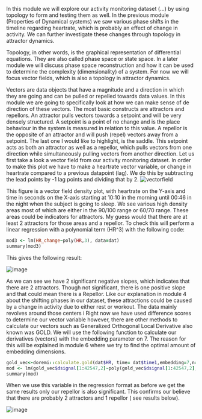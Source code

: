 In this module we will explore our activity monitoring dataset (…) by using topology to form and testing them as well. 
In the previous module (Properties of Dynamical systems) we saw various phase shifts in the timeline regarding heartrate, which is probably an effect of change in activity. 
We can further investigate these changes through topology in attractor dynamics.

Topology, in other words, is the graphical representation of differential equations. They are also called phase space or state space. In a later module we will discuss phase space reconstruction and how it can be used to determine the complexity (dimensionality) of a system. For now we will focus vector fields, which is also a topology in attractor dynamics.

Vectors are data objects that have a magnitude and a direction in which they are going and can be pulled or repelled towards data values. In this module we are going to specifically look at how we can make sense of de direction of these vectors. The most basic constructs are attractors and repellors. An attractor pulls vectors towards a setpoint and will be very densely structured. A setpoint is a point of no change and is the place behaviour in the system is measured in relation to this value. A repellor is the opposite of an attractor and will push (repel) vectors away from a setpoint. The last one I would like to highlight, is the saddle. This setpoint acts as both an attractor as well as a repellor, which pulls vectors from one direction while simultaneously pulling vectors from another direction.
Let us first take a look a vector field from our activity monitoring dataset. In order to make this plot we have to make a heartrate vector variable, or change in heartrate compared to a previous datapoint (lag).  We do this by subtracting the lead points by -1 lag points and dividing that by 2.
![vectorfield](https://user-images.githubusercontent.com/106141937/170374256-22e40399-fae1-4412-8f04-03bcb5c58262.png)

This figure is a vector field density plot, with heartrate on the Y-axis and time in seconds on the X-axis starting at 10:10 in the morning until 00:46 in the night when the subject is going to sleep. We see various high density areas most of which are either in the 90/100 range or 60/70 range. These areas  could be indicators for attractors. My guess would that there are at least 2 attractors for those areas and a repellor. To check this will perform a linear regression with a polynomial term (HR^3) with the following code:
```rb
mod3 <- lm(HR_change~poly(HR,3), data=dat)
summary(mod3)
```

This gives the following result:

![image](https://user-images.githubusercontent.com/106141937/170374734-294f7687-6896-4c07-9360-2b3553e09fa2.png)

As we can see we have 2 significant negative slopes, which indicates that there are 2 attractors. Though not significant, there is one positive slope and that could mean there is a Repellor. Like our explanation in module 4 about the shifting phases in our dataset, these attractions could be caused by a change in activity due to either rest or workout. The data mainly revolves around those centers i
Right now we have used difference scores to determine our vector variable however, there are other methods to calculate our vectors such as Generalized Orthogonal Local Derivative also known was GOLD. We will use the following function to calculate our derivatives (vectors) with the embedding parameter on 7. The reason for this will be explained in module 6 where we try to find the optimal amount of embedding dimensions.
```rb
gold_vec<-doremi::calculate.gold(dat$HR, time= dat$time1,embedding=7,n=2)
mod <- lm(gold_vec$dsignal[1:42547,2]~poly(gold_vec$dsignal[1:42547,2],3), data=dat)
summary(mod)
```

When we use this variable in the regression format as before we get the same results only our repellor is also significant. This confirms our believe that there are probably 2 attractors and 1 repellor ( see results below).

![image](https://user-images.githubusercontent.com/106141937/170374793-cf58eca7-63a1-40f9-b3a5-cabfdf17b3e4.png)
